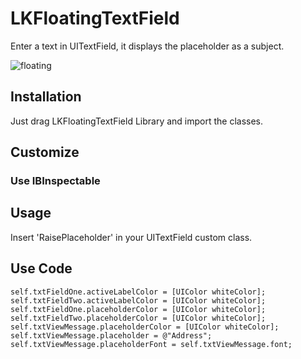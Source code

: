 # LKFloatingTextField

Enter a text in UITextField, it displays the placeholder as a subject.

![floating](https://user-images.githubusercontent.com/26429027/44324354-0a8ce400-a473-11e8-9070-e75231680d07.gif)


## Installation

Just drag LKFloatingTextField Library and import the classes.

## Customize
### Use IBInspectable


## Usage
Insert 'RaisePlaceholder' in your UITextField custom class.




## Use Code

    self.txtFieldOne.activeLabelColor = [UIColor whiteColor];                                                         
    self.txtFieldTwo.activeLabelColor = [UIColor whiteColor];                                                         
    self.txtFieldOne.placeholderColor = [UIColor whiteColor];                                                         
    self.txtFieldTwo.placeholderColor = [UIColor whiteColor];                                                         
    self.txtViewMessage.placeholderColor = [UIColor whiteColor];                                                         
    self.txtViewMessage.placeholder = @"Address";                                                         
    self.txtViewMessage.placeholderFont = self.txtViewMessage.font;                                                         
